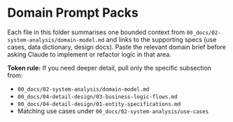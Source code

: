 # Domain Prompt Packs

Each file in this folder summarises one bounded context from `00_docs/02-system-analysis/domain-model.md` and links to the supporting specs (use cases, data dictionary, design docs). Paste the relevant domain brief before asking Claude to implement or refactor logic in that area.

**Token rule:** If you need deeper detail, pull only the specific subsection from:
- `00_docs/02-system-analysis/domain-model.md`
- `00_docs/04-detail-design/03-business-logic-flows.md`
- `00_docs/04-detail-design/01-entity-specifications.md`
- Matching use cases under `00_docs/02-system-analysis/use-cases`

